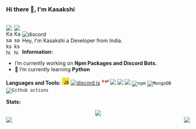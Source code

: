 ### Hi there 👋, I'm Kasakshi

<br/>
<a href="https://discord.com/users/728590937441304586">
    <img align ="left" alt='Kasakshi's Discord" width="22px" src ="https://cdn.jsdelivr.net/npm/simple-icons@v3/icons/discord.svg" />
                                                                                                                                  
  </a>
  <a href="https://github.com/Kasakshi-Hatake">
    <img align = "left" alt='Kasakshi's Github" width="22px" src ="https://github.githubassets.com/images/modules/logos_page/GitHub-Mark.png
" />
 </a>
                                                                                                                                  </br>                                                                                                                              <img src="https://discord.c99.nl/widget/theme-3/728590937441304586.png" alt="discord" />
                                                                                                                                   </br>
  Hey, I'm Kasakshi a Developer from India. <br>
  
 **Information:** <br>
  -  I’m currently working on  **Npm Packages and Discord Bots.** <br>
  - 🌱 I’m currently learning  **Python** <br>
  
  **Languages and Tools:**
  <code><img height="20" src="https://raw.githubusercontent.com/github/explore/80688e429a7d4ef2fca1e82350fe8e3517d3494d/topics/javascript/javascript.png"></code>
  <a href="https://discord.js.org"><img src="https://cdn.discordapp.com/attachments/740865034887888996/740865173065170994/logo-square.png" width="20" alt="discord.js" /></a>
  <code><img height="20" src="https://raw.githubusercontent.com/github/explore/80688e429a7d4ef2fca1e82350fe8e3517d3494d/topics/git/git.png"></code>
  <code><img height="20" src="https://img.shields.io/badge/-Nodejs-43853d?style=flat-square&logo=Node.js&logoColor=white"/></code>
<code><img height="20" src="https://img.shields.io/badge/-HTML5-E34F26?style=flat-square&logo=html5&logoColor=white" /></code>
<code><img height="20" src="https://img.shields.io/badge/-Heroku-430098?style=flat-square&logo=heroku&logoColor=white" /></code>
<code><img alt="npm" src="https://img.shields.io/badge/-NPM-CB3837?style=flat-square&logo=npm&logoColor=white" /></code>
<code><img alt="MongoDB" src="https://img.shields.io/badge/-MongoDB-13aa52?style=flat-square&logo=mongodb&logoColor=white" /></code>
<code><img alt="Github actions" src="https://img.shields.io/badge/-Github_Actions-2088FF?style=flat-square&logo=github-actions&logoColor=white" /></code>
<br>

**Stats:**  


<div align="center"><img src="https://github-profile-trophy.vercel.app/?username=Kasakshi-Hatake&theme=dracula&count_private=true"></div>
<img align="left" src="https://github-readme-stats.vercel.app/api?username=Kasakshi-Hatake&show_icons=true&hide_border=true&theme=tokyonight"><img align="right" src="https://github-readme-stats.vercel.app/api/top-langs/?username=Kasakshi-HatakeDeltaCoderr&theme=tokyonight&hide=batchfile">
